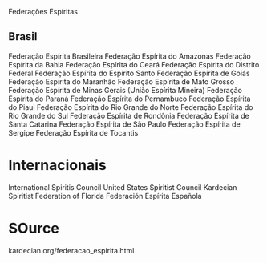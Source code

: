 Federações Espíritas

## Brasil

Federação Espírita Brasileira
Federação Espírita do Amazonas
Federação Espírita da Bahia
Federação Espírita do Ceará
Federação Espírita do Distrito Federal
Federação Espírita do Espírito Santo
Federação Espírita de Goiás
Federação Espírita do Maranhão
Federação Espírita de Mato Grosso
Federação Espírita de Minas Gerais
(União Espírita Mineira)
Federação Espírita do Paraná
Federação Espírita do Pernambuco
Federação Espírita do Piaui
Federação Espírita do Rio Grande do Norte
Federação Espírita do Rio Grande do Sul
Federação Espírita de Rondônia
Federação Espírita de Santa Catarina
Federação Espírita de São Paulo
Federação Espírita de Sergipe
Federação Espírita de Tocantis

# Internacionais
International Spiritis Council
United States Spiritist Council
Kardecian Spiritist Federation of Florida
Federación Espírita Española

# SOurce
kardecian.org/federacao_espirita.html